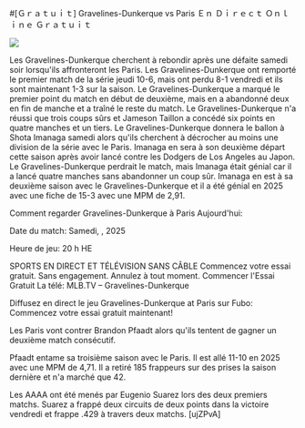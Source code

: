 #[Ｇｒａｔｕｉｔ] Gravelines-Dunkerque vs Paris Ｅｎ Ｄｉｒｅｃｔ Ｏｎｌｉｎｅ Ｇｒａｔｕｉｔ  
  
  
[![](https://i.imgur.com/qSNzIqt.png)](https://movie.rssnews.media/hDbkpaxft.php)  
  
Les Gravelines-Dunkerque cherchent à rebondir après une défaite samedi soir lorsqu'ils affronteront les Paris. Les Gravelines-Dunkerque ont remporté le premier match de la série jeudi 10-6, mais ont perdu 8-1 vendredi et ils sont maintenant 1-3 sur la saison. Le Gravelines-Dunkerque a marqué le premier point du match en début de deuxième, mais en a abandonné deux en fin de manche et a traîné le reste du match. Le Gravelines-Dunkerque n'a réussi que trois coups sûrs et Jameson Taillon a concédé six points en quatre manches et un tiers. Le Gravelines-Dunkerque donnera le ballon à Shota Imanaga samedi alors qu'ils cherchent à décrocher au moins une division de la série avec le Paris. Imanaga en sera à son deuxième départ cette saison après avoir lancé contre les Dodgers de Los Angeles au Japon. Le Gravelines-Dunkerque perdrait le match, mais Imanaga était génial car il a lancé quatre manches sans abandonner un coup sûr. Imanaga en est à sa deuxième saison avec le Gravelines-Dunkerque et il a été génial en 2025 avec une fiche de 15-3 avec une MPM de 2,91.

Comment regarder Gravelines-Dunkerque à Paris Aujourd'hui:

Date du match: Samedi, , 2025

Heure de jeu: 20 h HE

SPORTS EN DIRECT ET TÉLÉVISION SANS CÂBLE
Commencez votre essai gratuit. Sans engagement. Annulez à tout moment.
Commencer l'Essai Gratuit
La télé: MLB.TV – Gravelines-Dunkerque

Diffusez en direct le jeu Gravelines-Dunkerque at Paris sur Fubo: Commencez votre essai gratuit maintenant!

Les Paris vont contrer Brandon Pfaadt alors qu'ils tentent de gagner un deuxième match consécutif.

Pfaadt entame sa troisième saison avec le Paris. Il est allé 11-10 en 2025 avec une MPM de 4,71. Il a retiré 185 frappeurs sur des prises la saison dernière et n'a marché que 42.

Les AAAA ont été menés par Eugenio Suarez lors des deux premiers matchs. Suarez a frappé deux circuits de deux points dans la victoire vendredi et frappe .429 à travers deux matchs. [ujZPvA]